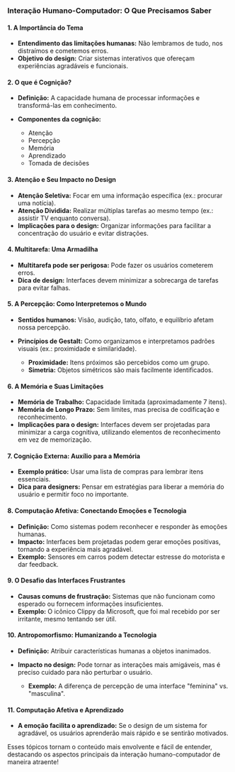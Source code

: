 ### **Interação Humano-Computador: O Que Precisamos Saber**

#### **1. A Importância do Tema**

* **Entendimento das limitações humanas:** Não lembramos de tudo, nos distraímos e cometemos erros.
* **Objetivo do design:** Criar sistemas interativos que ofereçam experiências agradáveis e funcionais.

#### **2. O que é Cognição?**

* **Definição:** A capacidade humana de processar informações e transformá-las em conhecimento.
* **Componentes da cognição:**

  * Atenção
  * Percepção
  * Memória
  * Aprendizado
  * Tomada de decisões

#### **3. Atenção e Seu Impacto no Design**

* **Atenção Seletiva:** Focar em uma informação específica (ex.: procurar uma notícia).
* **Atenção Dividida:** Realizar múltiplas tarefas ao mesmo tempo (ex.: assistir TV enquanto conversa).
* **Implicações para o design:** Organizar informações para facilitar a concentração do usuário e evitar distrações.

#### **4. Multitarefa: Uma Armadilha**

* **Multitarefa pode ser perigosa:** Pode fazer os usuários cometerem erros.
* **Dica de design:** Interfaces devem minimizar a sobrecarga de tarefas para evitar falhas.

#### **5. A Percepção: Como Interpretemos o Mundo**

* **Sentidos humanos:** Visão, audição, tato, olfato, e equilíbrio afetam nossa percepção.
* **Princípios de Gestalt:** Como organizamos e interpretamos padrões visuais (ex.: proximidade e similaridade).

  * **Proximidade:** Itens próximos são percebidos como um grupo.
  * **Simetria:** Objetos simétricos são mais facilmente identificados.

#### **6. A Memória e Suas Limitações**

* **Memória de Trabalho:** Capacidade limitada (aproximadamente 7 itens).
* **Memória de Longo Prazo:** Sem limites, mas precisa de codificação e reconhecimento.
* **Implicações para o design:** Interfaces devem ser projetadas para minimizar a carga cognitiva, utilizando elementos de reconhecimento em vez de memorização.

#### **7. Cognição Externa: Auxílio para a Memória**

* **Exemplo prático:** Usar uma lista de compras para lembrar itens essenciais.
* **Dica para designers:** Pensar em estratégias para liberar a memória do usuário e permitir foco no importante.

#### **8. Computação Afetiva: Conectando Emoções e Tecnologia**

* **Definição:** Como sistemas podem reconhecer e responder às emoções humanas.
* **Impacto:** Interfaces bem projetadas podem gerar emoções positivas, tornando a experiência mais agradável.
* **Exemplo:** Sensores em carros podem detectar estresse do motorista e dar feedback.

#### **9. O Desafio das Interfaces Frustrantes**

* **Causas comuns de frustração:** Sistemas que não funcionam como esperado ou fornecem informações insuficientes.
* **Exemplo:** O icônico Clippy da Microsoft, que foi mal recebido por ser irritante, mesmo tentando ser útil.

#### **10. Antropomorfismo: Humanizando a Tecnologia**

* **Definição:** Atribuir características humanas a objetos inanimados.
* **Impacto no design:** Pode tornar as interações mais amigáveis, mas é preciso cuidado para não perturbar o usuário.

  * **Exemplo:** A diferença de percepção de uma interface "feminina" vs. "masculina".

#### **11. Computação Afetiva e Aprendizado**

* **A emoção facilita o aprendizado:** Se o design de um sistema for agradável, os usuários aprenderão mais rápido e se sentirão motivados.

Esses tópicos tornam o conteúdo mais envolvente e fácil de entender, destacando os aspectos principais da interação humano-computador de maneira atraente!
